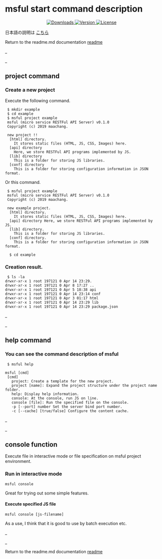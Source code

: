 # msful start command description

<p align = "center">
  <a href="https://www.npmjs.com/package/msful"> <img src = "https://img.shields.io/npm/dt/msful.svg" alt = "Downloads"> </a>
  <a href="https://www.npmjs.com/package/msful"> <img src = "https://img.shields.io/npm/v/msful.svg" alt = "Version"> </a>
  <a href="https://www.npmjs.com/package/msful"> <img src = "https://img.shields.io/npm/l/msful.svg" alt = "License"> </a>
</ p>

日本語の説明は [こちら](https://github.com/maachang/msful/blob/master/docs/JP/command.md)

Return to the readme.md documentation [readme](https://github.com/maachang/msful/blob/master/README.md)

_

_
## project command

### Create a new project

Execute the following command.

```
 $ mkdir example
 $ cd example
 $ msful project example
 msful (micro service RESTFul API Server) v0.1.0
 Copyright (c) 2019 maachang.
 
 new project !!
  [html] directory.
    It stores static files (HTML, JS, CSS, Images) here.
  [api] directory
    Here, we store RESTFul API programs implemented by JS.
  [lib] directory
    This is a folder for storing JS libraries.
  [conf] directory
    This is a folder for storing configuration information in JSON format.
```

Or this command.

```
 $ msful project example
 msful (micro service RESTFul API Server) v0.1.0
 Copyright (c) 2019 maachang.
 
 new example project.
  [html] directory.
    It stores static files (HTML, JS, CSS, Images) here.
  [api] directory Here, we store RESTFul API programs implemented by JS.
  [lib] directory.
    This is a folder for storing JS libraries.
  [conf] directory.
    This is a folder for storing configuration information in JSON format.
  
  $ cd example
```

### Creation result.

```
 $ ls -la
drwxr-xr-x 1 root 197121 0 Apr 14 23:29.
drwxr-xr-x 1 root 197121 0 Apr 8 17:27 ..
drwxr-xr-x 1 root 197121 0 Apr 5 18:38 api
drwxr-xr-x 1 root 197121 0 Apr 14 23:14 conf
drwxr-xr-x 1 root 197121 0 Apr 3 01:17 html
drwxr-xr-x 1 root 197121 0 Apr 14 23:29 lib
drwxr-xr-x 1 root 197121 0 Apr 14 23:29 package.json
```

_

_

## help command

### You can see the command description of msful

```
 $ msful help
```

```
msful [cmd]
 [cmd]
   project: Create a template for the new project.
   project [name]: Expand the project structure under the project name folder.
   help: Display help information.
   console: At the console, run JS on line.
   console [file]: Run the specified file on the console.
   -p [--port] number Set the server bind port number.
   -c [--cache] [true/false] Configure the content cache.
```

_

_

## console function

Execute file in interactive mode or file specification on msful project environment.

### Run in interactive mode

```
msful console
```

Great for trying out some simple features.


#### Execute specified JS file

```
msful console [js-filename]
```

As a use, I think that it is good to use by batch execution etc.

_

_

Return to the readme.md documentation [readme](https://github.com/maachang/msful/blob/master/README.md)